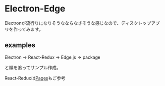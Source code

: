 # Electron-Edge

Electronが流行りになりそうなならなさそうな感じなので、ディスクトップアプリを作ってみます。


## examples

Electron -> React-Redux -> Edge.js => package

と順を追ってサンプル作成。

React-Reduxは[Pages](https://github.com/gitllama/Pages)もご参考
